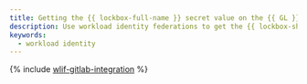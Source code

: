 ```yaml
---
title: Getting the {{ lockbox-full-name }} secret value on the {{ GL }} side.
description: Use workload identity federations to get the {{ lockbox-short-name }} secret value in {{ yandex-cloud }} while executing a {{ GL }} workflow.
keywords:
  - workload identity
---
```

{% include [wlif-gitlab-integration](../../_tutorials/security/wlif-gitlab-integration.md) %}